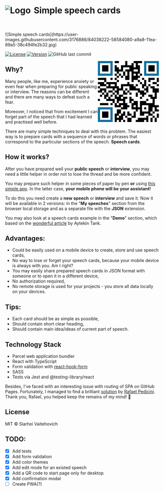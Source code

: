 # <img align="left" width="94" height="62" alt="Logo" src="https://user-images.githubusercontent.com/3176886/90975768-d5bf3600-e53f-11ea-8aec-42b1701a5af9.png"> Simple speech cards
<br />
<br />
![Simple speech cards](https://user-images.githubusercontent.com/3176886/84038222-58584080-a9a8-11ea-89a5-38c494fe2b32.jpg)

<a href="https://github.com/sw999/speech-cards/blob/master/LICENSE.md"><img src="https://img.shields.io/github/license/sw999/speech-cards.svg?style=flat-square" alt="License"></a> <a href="https://github.com/SW999/random-number/tags"><img src="https://img.shields.io/github/v/tag/sw999/speech-cards.svg?sort=semver&style=flat-square" alt="Version"></a> ![GitHub last commit](https://img.shields.io/github/last-commit/sw999/speech-cards.svg?style=flat-square)

<img align="right" width="200" height="200" alt="QR Code link for mobile" src="https://github.com/SW999/speech-cards/raw/master/src/img/qr.png">

## Why?

Many people, like me, experience anxiety or even fear when preparing for public speaking or interview. The reasons can be different and there are many ways to defeat such a fear.

Moreover, I noticed that from excitement I can forget part of the speech that I had learned and practised well before.

There are many simple techniques to deal with this problem. The easiest way is to prepare cards with a sequence of words or phrases that correspond to the particular sections of the speech. **Speech cards**.


## How it works?
After you have prepared well your **public speech** or **interview**, you may need a little helper in order not to lose the thread and be more confident.

You may prepare such helper in some pieces of paper by pen **or** using [this simple app](https://sw999.github.io/speech-cards/). In the latter case, **your mobile phone will be your assistant!**

To do this you need create a **new speech** or **interview** and save it.
Now it will be available in 2 versions: in the "**My speeches**" section from the browser local storage and as a separate file with the **JSON** extension.

You may also look at a speech cards example in the "**Demo**" section, which based on the [wonderful article](https://medium.com/swlh/how-to-write-great-emails-and-why-it-matters-ad88fc9ac56a) by Aytekin Tank.

## Advantages:

- Could be easily used on a mobile device to create, store and use speech cards,
- No way to lose or forget your speech cards, because your mobile device is always with you. Am I right?
- You may easily share prepared speech cards in JSON format with someone or to open it in a different device,
- No authorization required,
- No remote storage is used for your projects - you store all data locally on your devices.

## Tips:

- Each card should be as simple as possible,
- Should contain short clear heading,
- Should contain main idea/ideas of current part of speech.

## Technology Stack
* Parcel web application bundler
* React with TypeScript
* Form validation with [react-hook-form](https://github.com/react-hook-form/react-hook-form)
* SASS
* Tests via Jest and @testing-library/react

Besides, I've faced with an interesting issue with routing of SPA on GitHub Pages. Fortunately, I managed to find a brilliant [solution](https://github.com/rafgraph/spa-github-pages) by [Rafael Pedicini](https://github.com/rafgraph). Thank you, Rafael, you helped keep the remains of my mind! :speak_no_evil:

## License

MIT © Siarhei Vaitehovich

## TODO:

- [x] Add tests
- [x] Add form validation
- [x] Add color themes
- [x] Add edit mode for an existed speech
- [x] Add a QR code to start page only for desktop
- [x] Add confirmation modal
- [ ] Create PWA(?)
